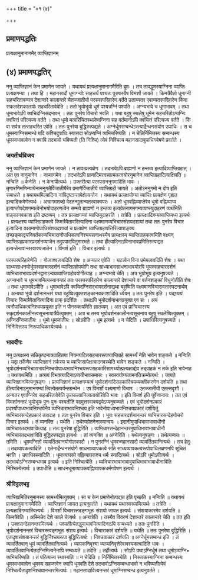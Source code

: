 +++
title = "०१ (४)"

+++


## प्रमाणपद्धतिः

प्रत्यक्षानुमानागमैर् व्याप्तिज्ञानम्

## (४) प्रमाणपद्धतिर्

ननु व्याप्तिज्ञानं केन प्रमाणेन जायते । यथायथं प्रत्यक्षानुमानागमैरिति ब्रूमः । तत्र तावद्धूमस्याग्निना व्याप्तिः प्रत्यक्षगम्या । तथा हि । महानसादौ धूमाग्न्योः साहचर्यं पश्यतः पुरुषस्यैष विमर्शो जायते । किमत्रैवैतो धूमाग्नी सहचरितावन्यत्र देशान्तरे कालान्तरे चैतज्जातीयौ परस्परपरिहारेण वर्तेते उतान्यतर एवान्यतरपरिहारेण किंवा सकलदेशकालयोः सहचरितावेवेति । ततो भूयोभूयो धूमं पश्यन्नग्निं पश्यति । अग्न्यभावे च धूमाभावम् । तथा धूमाभावेऽपि क्वचिदग्निसद्भावम् । ततः पुनरेष विचारो भवति । यथा बहुषु स्थलेषु धूमेन सहचरितोऽप्यग्निः क्वचित्तं परित्यज्य वर्तते । तथा धूमो मत्परिचितस्थलेष्वग्निना सह वर्तमानोऽपि क्वचित्तं परित्यज्य वर्तते । किं वा सर्वत्र तत्सहचरित एवेति । ततः पुनरेषा बुद्धिरुत्पद्यते । अग्नेर्धूमसम्बन्धेऽस्त्यार्द्रेन्धनसंयोग उपाधिः । स च धूमस्याग्निसम्बन्धे यदि कश्चिदुपाधिः स्यात्तदा सोऽप्यग्निं व्यभिचरिष्यति । न चेन्निर्निमित्तस्य सम्बन्धस्य धूमस्वभावत्वेन न क्वापि तदभावो भविष्यती (ति निश्चि) त्येवं निश्चित्य महानसादावुपाधिगवेषणे प्रवर्तते ।

### **जयतीर्थविजय**

ननु व्याप्तिज्ञानं केन प्रमाणेन जायते । न तावत्प्रत्यक्षेण । तदभावेऽपि ब्राह्मणो न हन्तव्य इत्यादिव्याप्तिग्रहात् । अत एव नानुमानेन । नाप्यागमेन । तदभावेऽपि प्राणादिमत्त्वसात्मकत्वयोरनुमानेन व्याप्तिग्रहादित्याक्षिपति ॥ नन्विति ॥ केनेति । न केनापीत्यर्थः । उक्तरीत्या परस्पराननुगमादिति भावः । तृणारणिमणिन्यायेनाननुगतैर्विजातीयैरेव प्रमाणैर्विजातीये व्याप्तिग्रहो जायते । अतोऽननुगमो न दोष इति समाधत्ते ॥ यथायथमित्यादिना नापिदृष्टान्तापेक्षेत्यन्तेन । यथायथं प्रत्यक्षयोग्या व्याप्तिः प्रत्यक्षेण गृह्यत इत्यादिक्रमेणेत्यर्थः । अत्रागमशब्दो वेदतन्मूलान्यतरवाक्यपरः । अतो धूमवह्निव्याप्तेरेव धूमो वह्निव्याप्य इत्याप्तोपदेशगम्यत्वेनोभयोदाहरणत्वेन सम्भवे ब्राह्मणो न हन्तव्य इत्यग्रेतनागमगम्यव्याप्त्युदाहरणं व्यर्थमिति शङ्कानवकाश इति द्रष्टव्यम् । तत्र प्रत्यक्षगम्यां व्याप्तिमुदाहरति । तत्रेति । प्रत्यक्षादिगम्यव्याप्तिमध्य इत्यर्थः । प्रत्यक्षस्य व्याप्तिग्राहकत्वे किमत्रैवैतावदित्यादिना वक्ष्यमाणव्यभिचारसंशयदशायां तथा ततः पुनरेष विचार इत्यादिना वक्ष्यमाणोपाधिसंशयदशायां च प्रत्यक्षेण व्याप्तिग्रहापत्तिरित्याशङ्क्य तच्छङ्काद्वयनिवर्तकाव्यभिचारानौपाधिकत्वनिश्चयसनाथस्यैव प्रत्यक्षस्य व्याप्तिग्राहकत्वमिति वक्ष्यन् व्याप्तिग्रहप्रकारप्रदर्शनव्याजेन तदुपपादयितुमारभते ॥ तथा हीत्यादिनाऽविनाभावप्रमितिरुत्पद्यत इत्यन्तेनावान्तरवाक्यजातेन । विमर्श इति । विचार इत्यर्थः ॥

परस्परपरिहारेणेति । गोत्वाश्वत्ववदिति शेषः ॥ अन्यतर एवेति । घटत्वेन विना प्रमेयत्ववदिति शेषः । यथा साध्यसाधनयोर्भूयस्सहचारदर्शनं व्याप्तिग्रहोपयोगि तथा साध्याभावसाधनाभावयोरपि भूयस्सहचारदर्शनं व्यभिचाराभावप्रदर्शनद्वाराऽन्वयव्याप्तिग्रहोपयोगीत्याह ॥ अग्न्यभावे चेति । अत्र भूयोभूय इत्यनुषज्यते । अग्न्यभावे च धूमभावमित्यस्यानन्तरं ततः परस्परपरिहारेण कालान्तरे देशान्तरे वा वर्तनशङ्कां विधुनोतीति शेषः ॥ तथा धूमाभावेऽपीति । धूमाभावेऽपि क्वचिदग्निसद्भावदर्शनाद्यथा बहुष्विति वक्ष्यमाणविचारावतारघटनार्थम् । अन्यथा भूयो दर्शनानन्तरं यथा बहुष्वित्युक्तशङ्कानवकाशादिति ध्येयम् ॥ ततः पुनरेष इति । यद्यप्ययं विचारः किमत्रैवैतावित्यादिना प्राक् प्रदर्शितः । तथाऽपि भूयोदर्शनाभावप्रयुक्त एव सः । अयं त्वनौपाधिकत्वनिश्चयप्रयुक्त इति न पौनरुक्त्यमिति ज्ञातव्यम् । अत एव प्राग्विचारस्य सकृद्दर्शनकालीनत्वसूचनायात्रैवेत्युक्तम् । अत्र च तस्य भूयोदर्शनकालीनत्वसूचनाय बहुषु स्थलेष्वित्युक्तम् । अग्निरग्निजातीयः । धूमो धूमजातीयः ॥ सोऽपीति । धूम इत्यर्थः ॥ न चेदिति । उपाधिरित्यनुषज्यते । निर्निमित्तस्य निरूपाधिकस्येत्यर्थः ।

### **भावदीपः**

ननु प्रत्यक्षस्य सन्निकृष्टमात्रग्राहितया नियमघटितसहचाररूपव्याप्तिग्रहे सामर्थ्यं नेति भावेन शङ्कते ॥ नन्विति । यद्वा तर्केणैव व्याप्तिज्ञानं तर्कस्य च व्याप्तिसापेक्षत्वादनवस्थेति भावेन शङ्कते । नन्विति । भूयोदर्शनव्यभिचाराभावनिश्चयोपाध्यभावनिश्चयरूपसहकारिसामर्थ्यात्प्रत्यक्षाद्येव तद्ग्राहकं न तर्क इति भावेनाह ॥ यथायथमिति । अव्ययं विभक्त्यादिनाऽव्ययीभावसमासः । स्वस्वयोग्यतामनतिक्रम्येत्यर्थः । जायते व्याप्तिज्ञानमित्यनुषङ्गः । प्रत्यभिज्ञानं प्रत्यक्षगम्यत्वं भूयोदर्शनादिसहकारित्रयव्यक्तीकरणेन दर्शयति ॥ तथा हीत्यादिनाऽनुमानगम्यां त्वित्येतत्पर्यन्तग्रन्थेन । एष विमर्शो वक्ष्यमाणो विचारः । एतज्जातीयौ एतत्सदृशौ । अन्यतर एवाग्निरेव सहचरितावेवेति कृतकत्वानित्यत्वयोरिवेति भावः । इति विमर्श इति पूर्वेणान्वयः । तत एवं विमर्शानन्तरं भूयोभूयः पुनः पुनः पश्यतीति पदमुत्तरवाक्यद्वयेऽप्यनुषज्यते । एवं भूयोदर्शनप्रकारं प्रदर्श्योपाध्यभावनिश्चयेनैव व्यभिचाराभावनिश्चय इति भावेनोपाध्यभावनिश्चयप्रकारं दर्शयितुं व्यभिचारसन्देहप्रकारं तावदाह ॥ ततः पुनरेष विचार इति । भूयः सहचारदर्शनानन्तरं व्यभिचारसन्देहगोचरो विचार इत्यर्थः । तं व्यनक्ति । यथेति । तथेत्यग्रेतनेनास्यान्वयः । इदानीमुपाधिभावाभावाधीनौ व्यभिचारतदभावावित्याह ॥ ततः पुनरेषा बुद्धिरिति । व्यभिचारसन्देहानन्तरमुपाधिभावाभावाधीनौ व्यभिचारतदभावाविति बुद्धिरुत्पद्यत इत्यर्थः । तां व्यनक्ति ॥ अग्नेरिति । यथेत्यनुषङ्गः । तथेत्यन्वयः ॥ तमिति । धूममग्नितो व्यावर्तितवानयोगोलकादौ । न पुनरग्निं धूमवन्महानसादौ व्यावर्तितवानित्यर्थः । तत्र हेतुः ॥ तदव्यापकत्वादिति । एतेनार्द्रेन्धनसंयोगे साधनाव्यापकत्वे सति साध्यव्यापकत्वरूपोपाधिलक्षणमपि सूचितं भवति । उपाधिस्स्यादिति । धूमाव्यापको वह्निव्यापकश्च धर्मः स्यादित्यर्थः । सोऽपि धूमोऽपीत्यर्थः । तदभावोऽग्निसम्बन्धभाव इत्यर्थः ॥ इति निश्चित्येति । व्यभिचारभावाभावावुपाधिभावाभावाधीनाविति निश्चित्येत्यर्थः ॥ उपाधीति ॥ साधनधूमाव्यापकवह्निव्यापकधर्मगवेषण इत्यर्थः ।

### **श्रीविट्टलभट्ट**

व्याप्तिप्रमितिरनुमानस्य सामर्थ्यमित्युक्तम् । सा च केन प्रमाणेनोत्पद्यत इति पृच्छति ॥ नन्विति ॥ यथायथं प्रत्यक्षानुमानागमैरिति । व्याप्तिज्ञानं जायत इत्यनुवर्तते । यथायथं यथास्वरूपमित्यर्थः ॥ तत्रेति । प्रत्यक्षादिगम्यास्वित्यर्थः । विमर्शो विचारस्तदङ्गभूतः संशयो जायत इत्यर्थः । संशयाकारमेव दर्शयति ॥ किमत्रैवेति । अस्मिन्नेव देशे काले चेत्यर्थः ॥ अन्यत्रेति । तस्यैव विवरणं देशान्तरे कालान्तरे चेति ॥ तत इति । उक्तसन्देहानन्तरमित्यर्थः । पश्यतीत्येतद्धूमाभावमित्यादिनाऽपि सम्बध्यते ॥ ततः पुनरिति । भूयोदर्शनानन्तरं विचारस्त्वङ्गभूतः संशय इत्यर्थः । विचाराकारं दर्शयति ॥ यथेति ॥ ततः पुनरेषा बुद्धिरिति । एतादृशसंशयानन्तरं बुद्धिर्निश्चयरूपा बुद्धिरित्यर्थः । निश्चयाकारं दर्शयति ॥ अग्नेर्धूमसम्बन्ध इति । तं व्यावर्तितवान् धूमं व्यावर्तितवानित्यर्थः । व्यापकनिवृत्त्या व्याप्यनिवृत्तेरेवावश्यकत्वादिति भावः । व्यावर्तितवानित्येतदग्निमित्यनेनापि सम्बध्यते ॥ तदेति । तर्हीत्यर्थः । सोऽपि यथाऽग्निर्धूमं तथा धूमोऽप्यग्नि• व्यभिचरिष्यति । तं परित्यज्य स्थास्यति ॥ न चेदिति ॥ निर्निमित्तस्येति । निरूपकस्याग्निना सम्बन्धस्य धूमस्वभावत्वेन धूमस्य सहजत्वेन क्वापि धूमवति देशे तदभावोऽग्निसम्बन्धाभावो न भविष्यतीत्येवं निश्चित्यैतादृशनिश्चयानन्तरमित्यर्थः । महानसादावित्यनन्तरं धूमाग्निसम्बन्ध इत्यनुवर्तते ।

